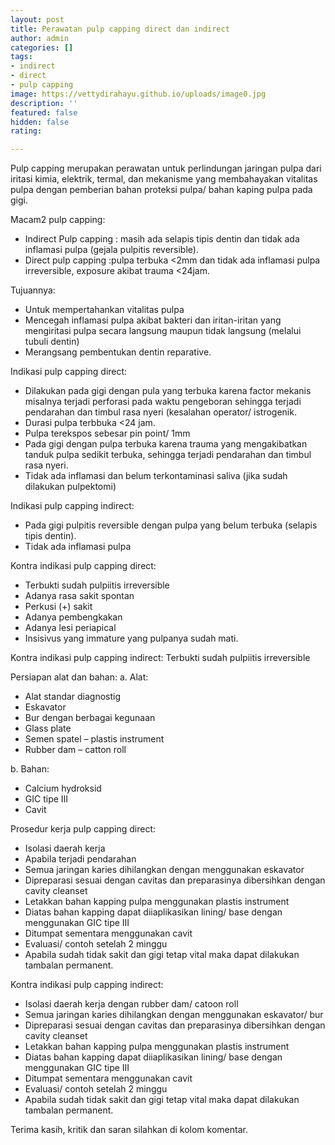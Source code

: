 ```yaml
---
layout: post
title: Perawatan pulp capping direct dan indirect
author: admin
categories: []
tags:
- indirect
- direct
- pulp capping
image: https://vettydirahayu.github.io/uploads/image0.jpg
description: ''
featured: false
hidden: false
rating: 

---
```

Pulp capping merupakan perawatan untuk perlindungan jaringan pulpa dari iritasi kimia, elektrik, termal, dan mekanisme yang membahayakan vitalitas pulpa dengan pemberian bahan proteksi pulpa/ bahan kaping pulpa pada gigi.

Macam2 pulp capping:
* Indirect Pulp capping : masih ada selapis tipis dentin dan tidak ada inflamasi pulpa (gejala pulpitis reversible).
* Direct pulp capping :pulpa terbuka <2mm dan tidak ada inflamasi pulpa irreversible, exposure akibat trauma <24jam.

Tujuannya:
* Untuk mempertahankan vitalitas pulpa
* Mencegah inflamasi pulpa akibat bakteri dan iritan-iritan yang mengiritasi pulpa secara langsung maupun tidak langsung (melalui tubuli dentin)
* Merangsang pembentukan dentin reparative.

Indikasi pulp capping direct:
* Dilakukan pada gigi dengan pula yang terbuka karena factor mekanis misalnya terjadi perforasi pada waktu pengeboran sehingga terjadi pendarahan dan timbul rasa nyeri (kesalahan operator/ istrogenik.
* Durasi pulpa terbbuka <24 jam.
* Pulpa terekspos sebesar pin point/ 1mm
* Pada gigi dengan pulpa terbuka karena trauma yang mengakibatkan tanduk pulpa sedikit terbuka, sehingga terjadi pendarahan dan timbul rasa nyeri.
* Tidak ada inflamasi dan belum terkontaminasi saliva (jika sudah dilakukan pulpektomi)

Indikasi pulp capping indirect:
* Pada gigi pulpitis reversible dengan pulpa yang belum terbuka (selapis tipis dentin).
* Tidak ada inflamasi pulpa

Kontra indikasi pulp capping direct:
* Terbukti sudah pulpiitis irreversible
* Adanya rasa sakit spontan
* Perkusi (+) sakit
* Adanya pembengkakan
* Adanya lesi periapical
* Insisivus yang immature yang pulpanya sudah mati.

Kontra indikasi pulp capping indirect:
Terbukti sudah pulpiitis irreversible

Persiapan alat dan bahan:
a. Alat: 
* Alat standar diagnostig
* Eskavator
* Bur dengan berbagai kegunaan
* Glass plate
* Semen spatel – plastis instrument
* Rubber dam – catton roll

b. Bahan:
* Calcium hydroksid
*  GIC tipe III 
*  Cavit

Prosedur kerja pulp capping direct: 
* Isolasi daerah kerja 
* Apabila terjadi pendarahan 
*  Semua jaringan karies dihilangkan dengan menggunakan eskavator
* Dipreparasi sesuai dengan cavitas dan preparasinya dibersihkan dengan cavity cleanset
* Letakkan bahan kapping pulpa menggunakan plastis instrument 
* Diatas bahan kapping dapat diiaplikasikan lining/ base dengan menggunakan GIC tipe III 
* Ditumpat sementara menggunakan cavit 
*  Evaluasi/ contoh setelah 2 minggu 
* Apabila sudah tidak sakit dan gigi tetap vital maka dapat dilakukan tambalan permanent.

Kontra indikasi pulp capping indirect:
* Isolasi daerah kerja dengan rubber dam/ catoon roll
*  Semua jaringan karies dihilangkan dengan menggunakan eskavator/ bur
*  Dipreparasi sesuai dengan cavitas dan preparasinya dibersihkan dengan cavity cleanset
* Letakkan bahan kapping pulpa menggunakan plastis instrument 
* Diatas bahan kapping dapat diiaplikasikan lining/ base dengan menggunakan GIC tipe III 
*  Ditumpat sementara menggunakan cavit
*  Evaluasi/ contoh setelah 2 minggu
*  Apabila sudah tidak sakit dan gigi tetap vital maka dapat dilakukan tambalan permanent.

Terima kasih, kritik dan saran silahkan di kolom komentar.